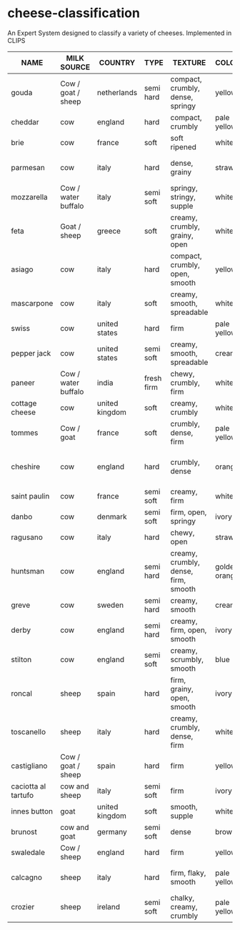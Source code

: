 cheese-classification
=====================

An Expert System designed to classify a variety of cheeses. Implemented in CLIPS

| NAME                | MILK SOURCE         | COUNTRY        | TYPE       | TEXTURE                              | COLOUR        | FLAVOUR                                  | AROMA                   | VEGETARIAN |
|---------------------|---------------------|----------------|------------|--------------------------------------|---------------|------------------------------------------|-------------------------|------------|
| gouda               | Cow / goat / sheep  | netherlands    | semi hard  | compact, crumbly, dense, springy     | yellow        | creamy, full-flavoured, nutty, sweet     | pungent                 | no         |
| cheddar             | cow                 | england        | hard       | compact, crumbly                     | pale yellow   | creamy, sharp                            | -                       | no         |
| brie                | cow                 | france         | soft       | soft ripened                         | white         | creamy, mild                             | fresh                   | no         |
| parmesan            | cow                 | italy          | hard       | dense, grainy                        | straw         | fruity, nutty, savoury, sharp            | strong                  | no         |
| mozzarella          | Cow / water buffalo | italy          | semi soft  | springy, stringy, supple             | white         | milky                                    | fresh, milky            | yes        |
| feta                | Goat / sheep        | greece         | soft       | creamy, crumbly, grainy, open        | white         | Full-flavoured, salty, tangy             | nutty, strong           | no         |
| asiago              | cow                 | italy          | hard       | compact, crumbly, open, smooth       | yellow        | Full-flavoured, mild, milky, sharp       | pungent                 | no         |
| mascarpone          | cow                 | italy          | soft       | creamy, smooth, spreadable           | white         | buttery, creamy, mild, milky             | fresh                   | yes        |
| swiss               | cow                 | united states  | hard       | firm                                 | pale yellow   | nutty, sweet                             | -                       | yes        |
| pepper jack         | cow                 | united states  | semi soft  | creamy, smooth, spreadable           | cream         | herbaceous, sharp, spicy                 | aromatic, herbal        | yes        |
| paneer              | Cow / water buffalo | india          | fresh firm | chewy, crumbly, firm                 | white         | milky                                    | fresh, milky            | yes        |
| cottage cheese      | cow                 | united kingdom | soft       | creamy, crumbly                      | white         | sweet                                    | -                       | -          |
| tommes              | Cow / goat          | france         | soft       | crumbly, dense, firm                 | pale yellow   | buttery                                  | earthy, fresh, milky    | -          |
| cheshire            | cow                 | england        | hard       | crumbly, dense                       | orange        | Full-flavoured, mild, milky, tangy       | aromatic                | yes        |
| saint paulin        | cow                 | france         | semi soft  | creamy, firm                         | white         | buttery, nutty                           | milky                   | yes        |
| danbo               | cow                 | denmark        | semi soft  | firm, open, springy                  | ivory         | buttery, mild, nutty                     | stinky, strong          | no         |
| ragusano            | cow                 | italy          | hard       | chewy, open                          | straw         | savory, spicy, sweet                     | pleasant, sweet         | no         |
| huntsman            | cow                 | england        | semi hard  | creamy, crumbly, dense, firm, smooth | golden orange | mild, nutty, spicy, strong, tangy        | strong, sweet           | -          |
| greve               | cow                 | sweden         | semi hard  | creamy, smooth                       | cream         | mild, nutty                              | -                       | -          |
| derby               | cow                 | england        | semi hard  | creamy, firm, open, smooth           | ivory         | buttery, mild, sweet                     | mild                    | yes        |
| stilton             | cow                 | england        | semi soft  | creamy, scrumbly, smooth             | blue          | spicy, strong                            | -                       | no         |
| roncal              | sheep               | spain          | hard       | firm, grainy, open, smooth           | ivory         | buttery, herbaceous, sharp, spicy, sweet | earthy, mushroom, nutty | no         |
| toscanello          | sheep               | italy          | hard       | creamy, crumbly, dense, firm         | white         | bitter, nutty, salty, savory, sweet      | grassy                  | no         |
| castigliano         | Cow / goat / sheep  | spain          | hard       | firm                                 | yellow        | acidic, salty, spicy                     | rich                    | no         |
| caciotta al tartufo | cow and sheep       | italy          | semi soft  | firm                                 | ivory         | mild, tangy                              | earthy, pungent         | -          |
| innes button        | goat                | united kingdom | soft       | smooth, supple                       | white         | citrusy, lemony                          | fresh, goaty            | yes        |
| brunost             | cow and goat        | germany        | semi soft  | dense                                | brown         | caramel, sweet                           | -                       | -          |
| swaledale           | Cow / sheep         | england        | hard       | firm                                 | yellow        | smooth, sweet                            | floral                  | yes        |
| calcagno            | sheep               | italy          | hard       | firm, flaky, smooth                  | pale yellow   | herbaceous, savory, sweet                | herbal                  | no         |
| crozier             | sheep               | ireland        | semi soft  | chalky, creamy, crumbly              | pale yellow   | acidic, creamy, mild                     | rich, strong            | yes        |
